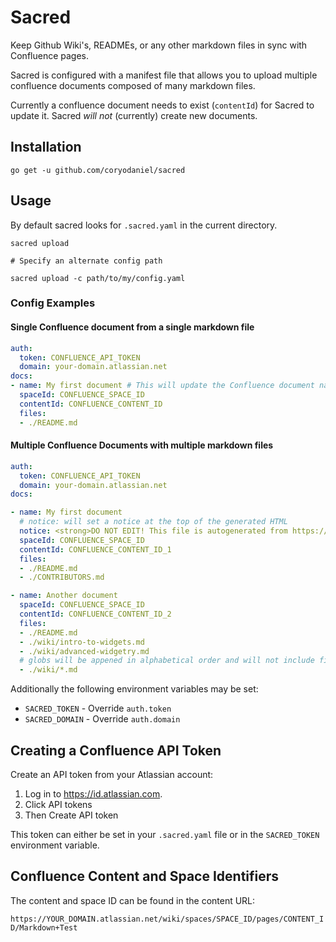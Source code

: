 # Sacred

Keep Github Wiki's, READMEs, or any other markdown files in sync with Confluence pages.

Sacred is configured with a manifest file that allows you to upload multiple confluence documents composed of many markdown files.

Currently a confluence document needs to exist (`contentId`) for Sacred to update it. Sacred _will not_ (currently) create new documents.

## Installation

```
go get -u github.com/coryodaniel/sacred
```

## Usage

By default sacred looks for `.sacred.yaml` in the current directory.

```
sacred upload

# Specify an alternate config path

sacred upload -c path/to/my/config.yaml
```

### Config Examples

#### Single Confluence document from a single markdown file

```yaml
auth:
  token: CONFLUENCE_API_TOKEN
  domain: your-domain.atlassian.net
docs:
- name: My first document # This will update the Confluence document name
  spaceId: CONFLUENCE_SPACE_ID
  contentId: CONFLUENCE_CONTENT_ID
  files:
  - ./README.md
```

#### Multiple Confluence Documents with multiple markdown files

```yaml
auth:
  token: CONFLUENCE_API_TOKEN
  domain: your-domain.atlassian.net
docs:

- name: My first document
  # notice: will set a notice at the top of the generated HTML
  notice: <strong>DO NOT EDIT! This file is autogenerated from https://my-repo</strong>
  spaceId: CONFLUENCE_SPACE_ID
  contentId: CONFLUENCE_CONTENT_ID_1
  files:
  - ./README.md
  - ./CONTRIBUTORS.md

- name: Another document
  spaceId: CONFLUENCE_SPACE_ID
  contentId: CONFLUENCE_CONTENT_ID_2
  files:
  - ./README.md
  - ./wiki/intro-to-widgets.md
  - ./wiki/advanced-widgetry.md
  # globs will be appened in alphabetical order and will not include files listed above
  - ./wiki/*.md
```

Additionally the following environment variables may be set:

* `SACRED_TOKEN` - Override `auth.token`
* `SACRED_DOMAIN` - Override `auth.domain`

## Creating a Confluence API Token

Create an API token from your Atlassian account:

1.  Log in to https://id.atlassian.com.
2.  Click API tokens
3.  Then Create API token

This token can either be set in your `.sacred.yaml` file or in the `SACRED_TOKEN` environment variable.

## Confluence Content and Space Identifiers

The content and space ID can be found in the content URL:

`https://YOUR_DOMAIN.atlassian.net/wiki/spaces/SPACE_ID/pages/CONTENT_ID/Markdown+Test`
